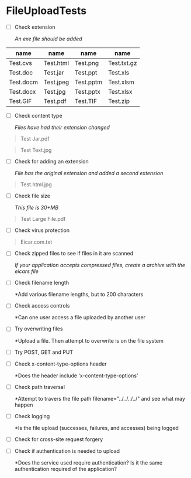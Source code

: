 # FileUploadTests

- [ ] Check extension

   *An exe file should be added*

name|name|name|name
---------|-----------|----------|------------
Test.cvs | Test.html | Test.png | Test.txt.gz
Test.doc | Test.jar | Test.ppt | Test.xls
Test.docm | Test.jpeg | Test.pptm | Test.xlsm
Test.docx | Test.jpg | Test.pptx | Test.xlsx
Test.GIF | Test.pdf | Test.TIF | Test.zip




- [ ] Check content type

   *Files have had their extension changed*

>Test Jar.pdf

>Test Text.jpg




- [ ] Check for adding an extension

   *File has the original extension and added a second extension*

>Test.html.jpg




- [ ] Check file size

   *This file is 30+MB*

>Test Large File.pdf




- [ ] Check virus protection

>Eicar.com.txt




- [ ] Check zipped files to see if files in it are scanned

   *If your application accepts compressed files, create a archive with the eicars file*



- [ ] Check filename length

   *Add various filename lengths, but to 200 characters


- [ ] Check access controls

   *Can one user access a file uploaded by another user


- [ ] Try overwriting files
   
   *Upload a file. Then attempt to overwrite is on the file system


- [ ] Try POST, GET and PUT



- [ ] Check x-content-type-options header
   
   *Does the header include 'x-content-type-options'


- [ ] Check path traversal
   
   *Attempt to travers the file path filename="../../../../" and see what may happen

- [ ] Check logging
   
   *Is the file upload (successes, failures, and accesses) being logged


- [ ] Check for cross-site request forgery



- [ ] Check if authentication is needed to upload
  
  *Does the service used require authentication? Is it the same authentication required of the application?


